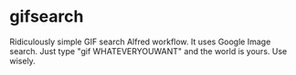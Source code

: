 gifsearch
=========

Ridiculously simple GIF search Alfred workflow. It uses Google Image search. Just type "gif WHATEVERYOUWANT" and the world is yours. Use wisely.